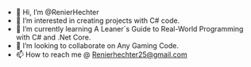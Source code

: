 - 👋 Hi, I’m @RenierHechter
- 👀 I’m interested in creating projects with C# code.
- 🌱 I’m currently learning A Leaner`s Guide to Real-World Programming with C# and .Net Core.
- 💞️ I’m looking to collaborate on Any Gaming Code.
- 📫 How to reach me @ Renierhechter25@gmail.com

<!---
RenierHechter/RenierHechter is a ✨ special ✨ repository because its `README.md` (this file) appears on your GitHub profile.
You can click the Preview link to take a look at your changes.
--->
